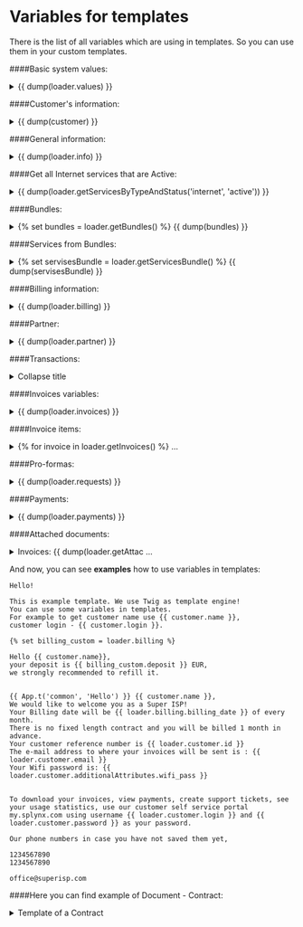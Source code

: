 Variables for templates
=======================

There is the list of all variables which are using in templates. So you can use them in your custom templates.

####Basic system values:
<details>
<summary>{{ dump(loader.values) }}</summary>
<p markdown="1">

##### result will be array of company fields:
      
     object(models\common\finance\TemplateValues)#226 (30) {
     ["id"]=> string(2) "13"
     ["invoice_template_id"]=> string(1) "5"
     ["request_template_id"]=> string(2) "14"
     ["receipt_template_id"]=> string(2) "34"
     ["reminder_mail_template_id"]=> string(2) "15"
     ["reminder_sms_template_id"]=> string(2) "16"
     ["company_name"]=> string(33) "Private Company Internet Ltd."
     ["street_1"]=> string(47) "56, Adamause str."
     ["street_2"]=> string(0) ""
     ["zip"]=> string(6) "568749"
     ["city"]=> string(8) "Yamayka"
     ["country"]=> string(5) "Gonduras"
     ["email"]=> string(20) "office@privatecompany.com"
     ["phone"]=> string(14) "8 500 600 8526"
     ["company_id"]=> string(21) "K683621TP2398723321"
     ["company_vat"]=> string(0) ""
     ["vat_percent"]=> string(7) "20.0000"
     ["bank_account"]=> string(0) ""
     ["bank_name"]=> string(0) ""
     ["bank_id"]=> string(0) ""
     ["bank_address"]=> string(0) ""
     ["splynx_url"]=> string(44) "https://privatecompany/admin/login"
     ["partner_percent"]=> string(4) "0.00"
     ["deleted"]=> NULL
     ["_relations":"db\Record":private]=> array(0) { }
     ["connected_models":"db\Record":private]=> NULL
     ["_oldAttributes":protected]=> array(23) {
             some old attributes ...
             }
     ["_errors":"base\Model":private]=> NULL
     ["_additionalAttributes":protected]=> array(0) { }
     ["_isAdditionalAttributesLoaded":protected]=> bool(false)
     }
</p>
</details>

####Customer's information:
<details>
<summary>{{ dump(customer) }}</summary>
<p markdown="1">

##### result will be array of customer fields:
      
     array(38) {
     ["id"]=> string(1) "4"
     ["billing_type"]=> string(7) "prepaid"
     ["partner_id"]=> string(2) "13"
     ["location_id"]=> string(1) "3"
     ["added_by"]=> string(5) "admin"
     ["added_by_id"]=> string(1) "1"
     ["login"]=> string(11) "qwerty"
     ["category"]=> string(6) "person"
     ["password"]=> string(11) "ZaXsCdVfBg"
     ["name"]=> string(12) "Qwert Ytrewq"
     ["email"]=> string(19) "qwerty@gmail.com"
     ["phone"]=> string(10) "132456789"
     ["street_1"]=> string(57) "Long Island str., 526/4"
     ["zip_code"]=> string(0) "48567"
     ["city"]=> string(0) "Malibu"
     ["status"]=> string(6) "active"
     ["date_add"]=> string(10) "2016-05-21"
     ["last_online"]=> string(19) "2017-06-01 11:41:01"
     ["last_update"]=> string(19) "2017-05-01 14:10:50"
     ["internet_tariffs"]=> NULL
     ["voice_tariffs"]=> NULL
     ["custom_tariffs"]=> NULL
     ["services_internet_router_id"]=> NULL
     ["services_internet_sector_id"]=> NULL
     ["services_internet_login"]=> NULL
     ["services_internet_ipv4"]=> NULL
     ["services_internet_ipv4_route"]=> NULL
     ["services_internet_mac"]=> NULL
     ["services_voice_phone"]=> NULL
     ["services_voice_voice_device_id"]=> NULL
     ["services_internet_start_date"]=> NULL
     ["services_internet_end_date"]=> NULL
     ["services_voice_start_date"]=> NULL
     ["services_voice_end_date"]=> NULL
     ["services_custom_start_date"]=> NULL
     ["services_custom_end_date"]=> NULL
     ["deleted"]=> string(1) "0"
     ["additional_attributes"]=> array(10) {
             ["some_additional_field"]=> string(0) "some additional field"
             }
     }
</p>
</details>

####General information:
<details>
<summary>{{ dump(loader.info) }}</summary>
<p markdown="1">

##### result will be array of customer's information fields:
      
     object(models\common\customers\CustomerInfo)#226 (12) {
     ["customer_id"]=> string(1) "4"
     ["birthday"]=> string(0) ""
     ["passport"]=> string(0) ""
     ["company_id"]=> string(0) ""
     ["vat_id"]=> string(0) ""
     ["deleted"]=> NULL
     ["_relations":"db\Record":private]=> array(0) { }
     ["connected_models":"db\Record":private]=> NULL
     ["_oldAttributes":protected]=> array(5) {
             some old attributes ...
             }
     ["_errors":"base\Model":private]=> NULL
     ["_additionalAttributes":protected]=> array(0) { }
     ["_isAdditionalAttributesLoaded":protected]=> bool(false)
     }
</p>
</details>

####Get all Internet services that are Active:
<details>
<summary>{{ dump(loader.getServicesByTypeAndStatus('internet', 'active')) }}</summary>
<p markdown="1">

##### result will be array of service fields:
      
     array(1) {
     [0]=> object(models\common\customers\ServicesInternet)#235 (47) {
     ["type"]=> string(8) "internet"
     ["router_id"]=> string(1) "0"
     ["login"]=> string(11) "qwerty_login"
     ["password"]=> string(11) "qwert_pass"
     ["sector_id"]=> string(1) "0"
     ["taking_ipv4"]=> string(1) "0"
     ["ipv4"]=> string(0) ""
     ["ipv4_pool_id"]=> string(1) "0"
     ["taking_ipv6"]=> string(1) "0"
     ["ipv6"]=> string(0) ""
     ["ipv6_pool_id"]=> string(1) "0"
     ["mac"]=> string(0) ""
     ["port_id"]=> string(1) "0"
     ["ipv4_route"]=> string(0) ""
     ["ipv6_route"]=> string(0) ""
     ["update_online_tariff":"models\common\customers\ServicesInternet":private]=> bool(false)
     ["_is_password_changed":"models\common\customers\ServicesInternet":private]=> bool(false)
     ["parent_id"]=> string(1) "0"
     ["customer_id"]=> string(1) "4"
     ["tariff_id"]=> string(3) "206"
     ["description"]=> string(9) "Internet tariff - 30Mb"
     ["quantity"]=> string(1) "1"
     ["unit"]=> string(0) ""
     ["unit_price"]=> string(9) "100"
     ["start_date"]=> string(10) "2017-01-16"
     ["end_date"]=> string(10) "0000-00-00"
     ["discount"]=> string(1) "0"
     ["discount_percent"]=> string(4) "0.00"
     ["discount_start_date"]=> string(10) "0000-00-00"
     ["discount_end_date"]=> string(10) "0000-00-00"
     ["discount_text"]=> string(0) ""
     ["status"]=> string(6) "active"
     ["status_new"]=> string(0) ""
     ["old_tariff_id"]=> NULL
     ["planned_date"]=> NULL
     ["validate_login"]=> bool(true)
     ["skip_some_validations"]=> bool(false)
     ["id"]=> string(4) "83"
     ["ips_to_remove":"db\ActiveTable":private]=> array(0) { } ["relatedItems":protected]=> array(0) { }
     ["deleted"]=> string(1) "0"
     ["_relations":"db\Record":private]=> array(0) { }
     ["connected_models":"db\Record":private]=> NULL
     ["_oldAttributes":protected]=> array(32) {
             some old attributes ...
             }
     }
</p>
</details>

####Bundles:
<details>
<summary>{% set bundles = loader.getBundles() %} {{ dump(bundles) }}</summary>
<p markdown="1">

##### result will be array of all Bundles fields:
      
      
     array(2) {
      [1]=> object(models\admin\tariffs\Bundle)#117 (34) {
         ["id"]=> string(1) "1"
         ["title"]=>  string(3) "New"
         ["service_description"]=>  string(4) "New1"
         ["price"]=> string(7) "10.0000"
         ["customers"]=> NULL
         ["services"]=> NULL
          ["with_vat"]=> string(1) "1"
          ["vat_percent"]=> string(6) "0.0000"
          ["partner_ids"]=> array(3) {
              [0]=> string(1) "1"
             [1]=> string(1) "2"
              [2]=> string(1) "3"
          }
          ["activation_fee"]=> string(6) "0.0000"
          ["get_activation_fee_when"]=> string(21) "first_service_billing"
          ["issue_invoice_while_service_creation"]=> string(1) "0"
          ["contract_duration"]=> string(1) "0"
          ["automatic_renewal"]=> string(1) "0"
          ["auto_reactivate"]=> string(1) "0"
          ["prior_cancellation_fee"]=> string(6) "0.0000"
          ["change_to_other_bundle_fee"]=> string(6) "0.0000"
          ["discount_period"]=> string(1) "0"
          ["discount_percent"]=> string(6) "0.0000"
          ["internet_tariffs"]=> array(1) {
              [0]=> string(1) "2"
         }
         ["voice_tariffs"]=> array(0) {
         }
         ["custom_tariffs"]=> array(0) {
         }
         ["_recalculateBlockingDate":"models\admin\tariffs\Bundle":private]=> bool(false)
         ["_ips_to_remove":"db\ActiveTable":private]=> array(0) {
         }
         ["_disableRequiredRuleForAdditionalAttribute":"db\ActiveTable":private]=> bool(false)
         ["deleted"]=> string(1) "0"
         ["_changedAttributes":"db\Record":private]=> NULL
         ["_relations":"db\Record":private]=> array(0) {
         }
         ["_connected_models":"db\Record":private]=> NULL
         ["relatedItems":protected]=> array(0) {
         }
     ...
         }
      [2]=> object(models\admin\tariffs\Bundle)#119 (34) {
      ["id"]=> string(1) "2"
      ["title"]=> string(20) "Bundle with discount"
      ["service_description"]=> string(20) "Bundle with discount"
      ["price"]=> string(8) "100.0000"
      ["customers"]=> NULL
      ["services"]=> NULL
      ["with_vat"]=> string(1) "1"
      ["vat_percent"]=> string(6) "0.0000"
      ["partner_ids"]=> array(2) {
         [0]=> string(1) "1"
      [  1]=> string(1) "2"
      }
      ["activation_fee"]=> string(6) "0.0000"
      ["get_activation_fee_when"]=> string(21) "first_service_billing"
      ["issue_invoice_while_service_creation"]=> string(1) "0"
      ["contract_duration"]=> string(2) "12"
      ["automatic_renewal"]=> string(1) "1"
      ["auto_reactivate"]=>  string(1) "0"
      ["prior_cancellation_fee"]=> string(6) "0.0000"
      ["change_to_other_bundle_fee"]=> string(6) "0.0000"
      ["discount_period"]=> string(2) "12"
      ["discount_percent"]=> string(7) "20.0000"
      ["internet_tariffs"]=> array(1) {
         [0]=> string(1) "9"
      }
      ["voice_tariffs"]=> array(0) {
      }
      ["custom_tariffs"]=> array(0) {
      }
      ...
     }
</p>
</details>

####Services from Bundles:
<details>
<summary>{% set servisesBundle = loader.getServicesBundle() %} {{ dump(servisesBundle) }}</summary>
<p markdown="1">

##### result will be array of the Bundle and all Services fields:
      
     array(1) {
      [4]=> object(models\common\customers\services\ServicesBundle)#407 (35) {
      ["parent_id"]=> string(1) "0"
      ["customer_id"]=> string(4) "5001"
      ["bundle_id"]=> string(1) "1"
      ["description"]=> string(4) "New1"
      ["unit_price"]=> string(7) "10.0000"
      ["start_date"]=> string(10) "2018-10-22"
      ["end_date"]=> string(10) "2019-01-21"
      ["automatic_renewal"]=> string(1) "0"
      ["activation_fee_transaction_id"]=> string(1) "0"
      ["prior_cancellation_fee_transaction_id"]=> string(1) "0"
      ["discount"]=> string(1) "0"
      ["discount_percent"]=> string(4) "0.00"
      ["discount_start_date"]=> string(10) "2018-10-22"
      ["discount_end_date"]=> string(10) "0000-00-00"
      ["discount_text"]=> string(0) ""
      ["status"]=> string(6) "active"
      ["period"]=> string(2) "-1"
      ["type"]=> string(6) "bundle"
      ["services_internet"]=> array(1) {
         [130]=> object(models\common\customers\ServicesInternet)#415 (51) {
         ["type"]=> string(8) "internet"
         ["router_id"]=> string(1) "0"
         ["login"]=> string(11) "00500123456"
         ["password"]=> string(0) ""
         ["sector_id"]=> string(1) "0"
         ["taking_ipv4"]=> string(1) "0"
         ["ipv4"]=> string(0) ""
         ["ipv4_pool_id"]=> string(1) "0"
         ["taking_ipv6"]=> string(1) "0"
         ["ipv6"]=> string(0) ""
         ["ipv6_pool_id"]=> string(1) "0"
         ["mac"]=> string(0) ""
         ["port_id"]=> string(0) ""
         ["ipv4_route"]=> string(0) ""
         ["ipv6_route"]=> string(0) ""
      }
     ....
     }
</p>
</details>

####Billing information:
<details>
<summary>{{ dump(loader.billing) }}</summary>
<p markdown="1">

##### result will be array of billing fields:
      
     object(models\common\customers\CustomerBilling)#226 (36) {
     ["customer_id"]=> string(1) "4"
     ["enabled"]=> string(1) "1"
     ["type"]=> string(1) "1"
     ["deposit"]=> string(8) "758.0000"
     ["billing_date"]=> string(1) "1"
     ["billing_due"]=> string(2) "15"
     ["grace_period"]=> string(2) "10"
     ["make_invoices"]=> string(1) "1"
     ["auto_pay_invoices_from_deposit"]=> string(0) ""
     ["payment_method"]=> string(1) "1"
     ["min_balance"]=> string(6) "0.0000"
     ["request_auto_enable"]=> string(0) ""
     ["request_auto_day"]=> string(1) "1"
     ["request_auto_period"]=> string(1) "0"
     ["reminder_enable"]=> string(1) "1"
     ["reminder_day_1"]=> string(1) "2"
     ["reminder_day_2"]=> string(1) "8"
     ["reminder_day_3"]=> string(2) "20"
     ["reminder_payment"]=> string(0) ""
     ["reminder_payment_value"]=> string(6) "0.0000"
     ["reminder_payment_comment"]=> string(0) ""
     ["reminder_type"]=> string(1) "0"
     ["billing_person"]=> string(0) ""
     ["billing_street_1"]=> string(0) ""
     ["billing_zip_code"]=> string(0) ""
     ["billing_city"]=> string(0) ""
     ["request_auto_type"]=> string(1) "1"
     ["request_auto_next"]=> string(10) "0000-00-00"
     ["partner_id"]=> NULL ["deleted"]=> string(1) "0"
     ["_relations":"db\Record":private]=> array(0) { }
     ["connected_models":"db\Record":private]=> NULL
     ["_oldAttributes":protected]=> array(29) {
             some old attributes ...
             }
     ["_errors":"base\Model":private]=> NULL
     ["_additionalAttributes":protected]=> array(0) { }
     ["_isAdditionalAttributesLoaded":protected]=> bool(false)
     }
</p>
</details>

####Partner:
<details>
<summary>{{ dump(loader.partner) }}</summary>
<p markdown="1">

##### result will be array of partner fields:
      
     object(models\admin\administration\Partners)#226 (11) {
     ["id"]=> string(2) "13"
     ["name"]=> string(14) "Partner West"
     ["ips_to_remove":"db\ActiveTable":private]=> array(0) { }
     ["relatedItems":protected]=> array(0) { }
     ["deleted"]=> string(1) "0"
     ["_relations":"db\Record":private]=> array(0) { }
     ["connected_models":"db\Record":private]=> NULL
     ["_oldAttributes":protected]=> array(3) {
             ["id"]=> string(2) "13"
             ["name"]=> string(14) "Partner West"
             ["deleted"]=> string(1) "0"
             }
     ["_errors":"base\Model":private]=> NULL
     ["_additionalAttributes":protected]=> array(1) {
             ["code"]=> string(4) "EUR"
             }
     ["_isAdditionalAttributesLoaded":protected]=> bool(true) }
</p>
</details>

####Transactions:
<details>
<summary>Collapse title</summary>
<p markdown="1">

##### result will be array of transactions fields:
      
     array(3) {
     [158]=> object(models\common\finance\Transactions)#226 (32) {
             ["id"]=> string(4) "158"
             ["customer_id"]=> string(1) "4"
             ["type"]=> string(6) "credit"
             ["quantity"]=> string(1) "1"
             ["unit"]=> string(0) ""
             ["price"]=> string(9) "1033.8500"
             ["tax_percent"]=> string(6) "0.0000"
             ["total"]=> string(9) "1033.8500"
             ["date"]=> string(10) "2017-05-11"
             ["category"]=> string(1) "3"
             ["description"]=> string(11) "Credit Card"
             ["period_from"]=> string(10) "0000-00-00"
             ["period_to"]=> string(10) "0000-00-00"
             ["service_id"]=> string(1) "0"
             ["payment_id"]=> string(3) "366"
             ["invoice_id"]=> string(1) "0"
             ["invoiced_by_id"]=> string(1) "0"
             ["comment"]=> string(15) "Pay by Credit Card"
             ["to_invoice"]=> string(1) "0"
             ["service_type"]=> string(8) "internet"
             ["source"]=> string(6) "manual"
             ["balance"]=> NULL
             ["total_with_tax"]=> NULL
             ["ips_to_remove":"db\ActiveTable":private]=> array(0) { }
             ["relatedItems":protected]=> array(0) { }
             ["deleted"]=> string(1) "0"
             ["_relations":"db\Record":private]=> array(0) { }
             ["connected_models":"db\Record":private]=> NULL
             ["_oldAttributes":protected]=> array(22) { [
                     some old attributes ...
                     }
             ["_errors":"base\Model":private]=> NULL     
             ["_additionalAttributes":protected]=> array(0) { }
             ["_isAdditionalAttributesLoaded":protected]=> bool(false)
             }
     [681]=> object(models\common\finance\Transactions)#224 (32) {
             The same attributes
             }
     [985]=> object(models\common\finance\Transactions)#223 (32) {
             The same attributes
             }
</p>
</details>

####Invoices variables:
<details>
<summary>{{ dump(loader.invoices) }}</summary>
<p markdown="1">

##### result will be array of invoices variables fields:
      
     array(1) { [685]=> object(models\common\finance\Invoices)#226 (29) {
     ["id"]=> string(4) "685"
     ["customer_id"]=> string(1) "4"
     ["date_created"]=> string(10) "2017-05-31"
     ["real_create_datetime"]=> string(19) "2017-06-01 00:00:13"
     ["date_updated"]=> string(10) "2017-06-01"
     ["date_payment"]=> string(10) "2017-05-31"
     ["date_till"]=> string(10) "2017-06-15"
     ["use_transactions"]=> string(1) "1"
     ["note"]=> string(0) ""
     ["memo"]=> string(0) ""
     ["number"]=> string(12) "201713000183"
     ["total"]=> string(8) "533.6000"
     ["payment_id"]=> string(1) "0"
     ["payd_from_deposit"]=> string(1) "1"
     ["status"]=> string(4) "paid"
     ["mark"]=> NULL
     ["recalculated"]=> bool(false)
     ["noCache"]=> bool(false)
     ["is_sent"]=> string(1) "0"
     ["disable_cache"]=> NULL
     ["ips_to_remove":"db\ActiveTable":private]=> array(0) { }
     ["relatedItems":protected]=> array(0) { }
     ["deleted"]=> string(1) "0"
     ["_relations":"db\Record":private]=> array(0) { }
     ["connected_models":"db\Record":private]=> NULL
     ["_oldAttributes":protected]=> array(17) {
             some old attributes ...
             }
     }
</p>
</details>

####Invoice items:
<details>
<summary>{% for invoice in loader.getInvoices() %} ...</summary>
<p markdown="1">

##### {% for invoice in loader.getInvoices() %}
     Invoice {{ invoice.number}} items:
     {{ dump(invoice.items) }}
     {% endfor %}
     {{ dump(loader.invoices) }}
      
      
      
     result will be array of tariff field and invoices fields:
      
     Invoice 201713000183 items:
     array(1) {
     [0]=> array(12) {
             ["id"]=> string(4) "948"
             ["invoice_id"]=> string(4) "684"
             ["pos"]=> string(1) "0"
             ["description"]=> string(9) "Internet tariff - 30Mb"
             ["quantity"]=> string(1) "1"
             ["unit"]=> string(0) ""
             ["price"]=> string(8) "464.0000"    
             ["tax"]=> string(7) "15.0000"
             ["period_from"]=> string(10) "2017-05-14"
             ["period_to"]=> string(10) "2017-05-31"
             ["transaction_id"]=> string(4) "984"
             ["deleted"]=> string(1) "0"
             }
     }
     array(1) {
     [948]=> object(models\common\finance\Invoices)#280 (29) {
             ["id"]=> string(4) "948"
             ["customer_id"]=> string(1) "4"
             ["date_created"]=> string(10) "2017-05-31"
             ["real_create_datetime"]=> string(19) "2017-06-01 00:00:13"
             ["date_updated"]=> string(10) "2017-06-01"
             ["date_payment"]=> string(10) "2017-05-31"
             ["date_till"]=> string(10) "2017-06-15"
             ["use_transactions"]=> string(1) "1"
             ["note"]=> string(0) ""
             ["memo"]=> string(0) ""
             ["number"]=> string(12) "201713000183"
             ["total"]=> string(8) "533.6000"
             ["payment_id"]=> string(1) "0"
             ["payd_from_deposit"]=> string(1) "1"
             ["status"]=> string(4) "paid"
             ["mark"]=> NULL
             ["recalculated"]=> bool(false)
             ["noCache"]=> bool(false)
             ["is_sent"]=> string(1) "0"
             ["disable_cache"]=> NULL
             ["ips_to_remove":"db\ActiveTable":private]=> array(0) { }
             ["relatedItems":protected]=> array(0) { }
             ["deleted"]=> string(1) "0"
             ["_relations":"db\Record":private]=> array(0) { }
             ["connected_models":"db\Record":private]=> NULL
             ["_oldAttributes":protected]=> array(17) {
                     some old attributes ...
                     }
             }
     }
</p>
</details>

####Pro-formas:
<details>
<summary>{{ dump(loader.requests) }}</summary>
<p markdown="1">

##### result will be array of pro-forma fields:
      
     array(1) {
     [2]=> object(models\common\finance\Requests)#226 (23) {
             ["id"]=> string(1) "2"
             ["customer_id"]=> string(1) "4"
             ["date_created"]=> string(10) "2017-06-07"
             ["real_create_datetime"]=> string(19) "2017-06-07 14:56:25"
             ["date_updated"]=> string(10) "2017-06-07"
             ["date_payment"]=> string(10) "0000-00-00"
             ["date_till"]=> string(10) "2017-06-22"
             ["number"]=> string(10) "2017000002"
             ["total"]=> string(8) "180.0000"    
             ["payment_id"]=> string(1) "0"
             ["status"]=> string(8) "not_paid"
             ["is_sent"]=> string(1) "0"
             ["note"]=> string(4) "Note"
             ["memo"]=> string(4) "Memo"
             ["ips_to_remove":"db\ActiveTable":private]=> array(0) { }
             ["relatedItems":protected]=> array(0) { }
             ["deleted"]=> string(1) "0"
             ["_relations":"db\Record":private]=> array(0) { }   
             ["connected_models":"db\Record":private]=> NULL
             ["_oldAttributes":protected]=> array(15) {
                     some old attributes ...
                     }
             ["_errors":"base\Model":private]=> NULL
             ["_additionalAttributes":protected]=> array(0) { }
             ["_isAdditionalAttributesLoaded":protected]=> bool(false)
             }
     }
</p>
</details>

####Payments:
<details>
<summary>{{ dump(loader.payments) }}</summary>
<p markdown="1">

##### result will be array of payment fields:
      
     array(1) {
     [366]=> object(models\common\finance\Payments)#226 (28) {
             ["id"]=> string(3) "366"
             ["customer_id"]=> string(1) "4"
             ["invoice_id"]=> string(1) "0"
             ["request_id"]=> string(1) "0"
             ["transaction_id"]=> string(4) "2400"
             ["payment_type"]=> string(2) "10"
             ["receipt_number"]=> string(13) "2017-10-00011"
             ["date"]=> string(10) "2017-05-13"
             ["real_create_datetime"]=> string(19) "2017-05-13 09:19:02"
             ["amount"]=> string(9) "1033.8500"
             ["comment"]=> string(15) "Pay by Bank Transfer"
             ["is_sent"]=> string(1) "1"
             ["field_1"]=> string(0) ""
             ["field_2"]=> string(10) "UNIC00032"
             ["field_3"]=> string(10) "UNIC00032"
             ["field_4"]=> string(13) "Payment: null"
             ["field_5"]=> string(19) "Bank Statement: 23"
             ["note"]=> string(0) ""
             ["memo"]=> string(0) ""
             ["ips_to_remove":"db\ActiveTable":private]=> array(0) { }
             ["relatedItems":protected]=> array(0) { }
             ["deleted"]=> string(1) "0"
             ["_relations":"db\Record":private]=> array(0) { }
             ["connected_models":"db\Record":private]=> NULL
             ["_oldAttributes":protected]=> array(20) {
                     some old attributes ...
                     }
             ["_errors":"base\Model":private]=> NULL
             ["_additionalAttributes":protected]=> array(0) { }
             ["_isAdditionalAttributesLoaded":protected]=> bool(false)
             }
     }
</p>
</details>

####Attached documents:
<details>
<summary>Invoices: {{ dump(loader.getAttac ...</summary>
<p markdown="1">

##### Invoices:
     {{ dump(loader.getAttachedInvoices) }}
     Pro-formas:
     {{ dump(loader.getAttachedRequests) }}
     Payment receipts:
     {{ dump(loader.getAttachedReceipts) }}
      
      
      
      
     result will be array of attached documents fields:
      
     array(1) {
      
     }
</p>
</details>




And now, you can see **examples** how to use variables in templates:
```
Hello!
 
This is example template. We use Twig as template engine!
You can use some variables in templates.
For example to get customer name use {{ customer.name }},
customer login - {{ customer.login }}.
```

```
{% set billing_custom = loader.billing %}
 
Hello {{ customer.name}},
your deposit is {{ billing_custom.deposit }} EUR,
we strongly recommended to refill it.
```

```

{{ App.t('common', 'Hello') }} {{ customer.name }},
We would like to welcome you as a Super ISP!
Your Billing date will be {{ loader.billing.billing_date }} of every month.
There is no fixed length contract and you will be billed 1 month in advance.
Your customer reference number is {{ loader.customer.id }}
The e-mail address to where your invoices will be sent is : {{ loader.customer.email }}
Your Wifi password is: {{ loader.customer.additionalAttributes.wifi_pass }}
 
 
To download your invoices, view payments, create support tickets, see your usage statistics, use our customer self service portal my.splynx.com using username {{ loader.customer.login }} and {{ loader.customer.password }} as your password.
 
Our phone numbers in case you have not saved them yet,
 
1234567890
1234567890
 
office@superisp.com
```



####Here you can find example of Document - Contract:
<details>
<summary>Template of a Contract</summary>
<div markdown="1">

```bash     
     <!DOCTYPE html>
     <html lang="en">
     <head>
     <meta charset="UTF-8">
     <title></title>
     <style>
     td, th, tr {
     border: 1px solid black;
     word-wrap: break-word;
     }
     
     table {
     border-collapse: collapse;
     table-layout: fixed;
     font-family: Arial, Verdana, sans-serif;
     font-size: 10px;
     }
     
     .fs {
     font-family: Arial, Verdana, sans-serif;
     font-size: 10px;
     }
     
     body {
     margin: 10px;
     padding: 10px;
     }
     </style>
     </head>
     <body>
     <div style="text-align: center" class="fs"><h4>SUBSCRIBER CONTRACT AGREEMENT No. {{ customer.id }} </h4>
     entered into between 
     </div>
     <br>
     <div>
     <table style="width:100%">
     <tr>
     <td bgcolor="#e0e0e0" style="width: 15%"><b>Company Name:</b></td>
     <td colspan="3">BEST ISP</td>
     </tr>
     <tr>
     <td bgcolor="#e0e0e0"><b>VAT id:</b></td>
     <td colspan="3">123455667</td>
     </tr>
     <tr>
     <td bgcolor="#e0e0e0"><b>Address</b></td>
     <td colspan="3">5 Main Street, Gotham city, 12345</td>
     </tr>
     <tr>
     <td bgcolor="#e0e0e0"><b>Phone number:</b></td>
     <td colspan="3">123456788</td>
     </tr>
     <tr>
     <td bgcolor="#e0e0e0"><b>Email</b></td>
     <td colspan="3">office@bestisp.com</td>
     </tr>
     <tr>
     <td bgcolor="#e0e0e0"><b>Date</b></td>
     <td style="width: 30%">{{ "now"|date("m/d/Y") }}</td>
     <td bgcolor="#e0e0e0" style="width: 10%"><b>Place</b></td>
     <td>Gotham city</td>
     </tr>
     <tr>
     <td bgcolor="#e0e0e0"><b>Signature</b><br>Employee of BEST ISP</td>
     <td colspan="3"></td>
     </tr>
     </table>
     </div>
     <br>
     <div style="text-align: center">(<b>"SERVICE PROVIDER"</b>) and
     </div>
     <br>
     <div>
     <table style="width:100%">
     <tr>
     <td bgcolor="#e0e0e0" style="width: 15%"><b>Name and Surname /<br>Company name</b></td>
     <td colspan="3">{{ customer.name }}</td>
     </tr>
     <tr>
     <td bgcolor="#e0e0e0"><b>Connection Address</b></td>
     <td colspan="3"> {{ loader.customer.street_1 }}{% if loader.customer.additionalAttributes.street_2 is not empty %}, {{ loader.customer.additionalAttributes.street_2 }}{% endif %}, {{ customer.city}}{% if loader.customer.zip_code is not empty %}, {{ loader.customer.zip_code }}{% endif %}</td>
     </tr>
     
     <tr>
     <td bgcolor="#e0e0e0"><b>Email</b><br>Invoices and receipts will be sent to this address</td>
     <td colspan="3">{{ loader.customer.email }}</td>
     </tr>
     <tr>
     <td bgcolor="#e0e0e0"><b>Phone</b></td>
     <td colspan="3">{{ loader.customer.phone }}</td>
     </tr>
     {% if loader.customer.additionalAttributes.contact_2 is not empty %}
     <tr>
     <td bgcolor="#e0e0e0"><b>Authorized person:</b></td>
     <td colspan="3">{{ loader.customer.additionalAttributes.contact_2 }}</td>
     </tr>
     {% endif %}
     {% if loader.customer.additionalAttributes.phone_2 is not empty %}
     <tr>
     <td bgcolor="#e0e0e0"><b>Authorized person's phone</b></td>
     <td colspan="3">{{ loader.customer.additionalAttributes.phone_2 }}</td>
     </tr>
     {% endif %}
     {% if loader.customer.additionalAttributes.contact_3 is not empty %}
     <tr>
     <td bgcolor="#e0e0e0"><b>Second Authorized person:</b></td>
     <td colspan="3">{{ loader.customer.additionalAttributes.contact_3 }}</td>
     </tr>
     {% endif %}
     {% if loader.customer.additionalAttributes.phone_3 is not empty %}
     <tr>
     <td bgcolor="#e0e0e0"><b>Second uthorized person's phone:</b></td>
     <td colspan="3">{{ loader.customer.additionalAttributes.phone_3 }}</td>
     </tr>
     {% endif %}
     <tr>
     <td bgcolor="#e0e0e0"><b>Date</b></td>
     <td style="width: 30%">{{ "now"|date("m/d/Y") }}</td>
     <td bgcolor="#e0e0e0" style="width: 10%"><b>Place</b></td>
     <td>Gorey</td>
     </tr>
     <tr>
     <td bgcolor="#e0e0e0"><b>WiFi Password</b></td>
     <td colspan="3">{{ loader.customer.additionalAttributes.wifi_pass }}</td>
     </tr>
     <tr>
     <td bgcolor="#e0e0e0"><b>Login to my BEST ISP</b></td>
     <td style="width: 30%">{{loader.customer.login}}</td>
     <td bgcolor="#e0e0e0" style="width: 10%"><b>Password to my BEST ISP</b></td>
     <td> {{loader.customer.password}}</td>
     </tr>
     <tr>
     <td bgcolor="#e0e0e0"><b>Signature</b><br>Who warrants he/she is duly authorized hereto</td>
     <td colspan="3"></td>
     </tr>
     </table>
     </div>
     <br>
     <div style="text-align: center" class="fs">(<b>"SUBSCRIBER"</b>)<br>
     (together the <b>"Parties"</b>. A reference to <b>"Party"</b> shall be a reference to one of them as so determined
     by the context.)<br>For the period and services selected below
     </div>
     
     
     
     <div class="fs">
     <h4><b><br>
     {% set active_services = loader.getServicesByTypeAndStatus('internet', 'active') %}
     {% for active in active_services %}
     Service: {{ active.type }}<br>
     Tarriff: {{ active.description }}<br>
     Monthly price: {{ active.unit_price }}<br>
     Service start date: {{ active.start_date }}<br>
     {% endfor %}
     {% set active_voice = loader.getServicesByTypeAndStatus('voice', 'active') %}
     {% for voice in active_voice %}
     {% if voice is not empty %} 
     Service: {{ voice.type }}<br>
     Tarriff: {{ voice.description }}<br>
     Monthly price: {{ voice.unit_price }}<br>
     Service start date: {{ voice.start_date }}<br>
     {% endif %}
     {% endfor %}
     Contract Term: {{ loader.customer.additionalAttributes.contract_term }}
     </h4></b>
     </div>
     <div style="position: fixed; bottom: 0; width: 100%;" class="fs">
     <div style="text-align: right"></div>
     <hr style="width: 100%"/>
     <div>BEST ISP BROADBAND SERVICE AGREEMENT</div>
     <div style="text-align: right">Page 1 of 8</div>
     </div>
     <div style="page-break-before: always;"></div>
     
     <div style="text-align: justify"><h4>TERMS AND CONDITIONS FOR â€˜BEST FIBREâ€™ SERVICES</h4>
     This Subscriber Agreement (â€œAgreementâ€) is made by and between Subscriber and JS BEST ISP Limited. (â€œBEST ISPâ€), forÂ the provision and use of â€˜BRDY Fibreâ€™ Internet access (the â€œServiceâ€). 
     Now therefore, in consideration of theÂ mutual promises and covenants herein contained, the adequacy of which is hereby acknowledged, and intendingÂ to be legally bound, Subscriber and BEST ISP hereby agree as follows:
     <h4>1. AGREEMENT.</h4>Subscriber agrees to be bound by this Agreement and to use the Service in compliance with the terms of thisÂ Agreement and with BEST ISPâ€™s Acceptable Usage Policy and any modifications made to same from time to time.
     <h4>2. THE SUBSCRIBER.</h4>The Subscriber is at least 18 years of age, is legally able to enter into contracts and is responsible for this SubscriberÂ account. The Subscriber shall pay all fees, taxes, charges and other expenses incurred in connection with theÂ account.
     <h4>3. SUBSCRIBER ACKNOWLEDGEMENTS REGARDING THE SERVICE.</h4>
     (a)Â The Service consists of a VDSL internet connection over a copper phone line. While BEST ISP will undertake allÂ reasonable commercial efforts to deliver the stated service the Subscriber acknowledges that service speed canÂ vary depending on distance, Internet traffic and other factors beyond the control of BEST ISP. The Service mayÂ contain material that is unsuitable for minors and The Subscriber acknowledges that BEST ISP does not and cannotÂ filter the content.
     <br>
     (b)Â The Subscriber acknowledges that in order to provide the Service, BEST ISP has contracted with communicationsÂ and network operators for internet access. The Subscriber further acknowledges that BEST ISP will only provideÂ uninterruptible continuous Service to The Subscriber pursuant to this Agreement to the extent which BEST ISP receivesÂ such service from linked communications and network operators.
     <br>
     (c) The Â Subscriber acknowledges and agrees that from time to time BEST ISP may be required to temporarily suspendÂ the Service to subscriber to verify compliance with applicable licenses, authorizations, and compliance with theÂ technical and operating parameters of the network. Under such circumstances BEST ISP will use all reasonableÂ efforts to minimize disruption to the Service including making reasonable efforts that any such suspension takeÂ place out of normal business hours.
     <br>
     (d)Â The Subscriber accepts that BEST ISP may change or withdraw any element of the Service from time to time andÂ will use all reasonable efforts to notify Subscriber of any necessary change in the Services. 
     <br>
     (e) The SubscriberÂ acknowledges that the Service is an â€œalways openâ€ connection to the internet while the equipment is powered onÂ and that it is Subscriberâ€™s SOLE RESPONSIBILITY to install, configure and maintain suitable security measuresÂ to protect The Subscriberâ€™s computer and equipment from unauthorised or malicious access from the internet. AnyÂ advice or equipment provided by BEST ISP is provided â€˜as isâ€™ and BEST ISP accepts no responsibility or liability forÂ the security of Subscriberâ€™s systems.
     
     <div style="position: fixed; bottom: 0; width: 100%;" class="fs">
     <div style="text-align: right"></div>
     <hr style="width: 100%"/>
     <div>BEST ISP BROADBAND SERVICE AGREEMENT</div>
     <div style="text-align: right">Page 2 of 8</div>
     </div>
     <div style="page-break-before: always;"></div>
     <h4>4. EQUIPMENT.</h4>
     (a)Â From service activation BEST ISP will loan certain VDSL modem and associated equipment, hereafter termedÂ â€œEquipmentâ€, to The Subscriber to access the service. This Equipment at all times remains the sole property ofÂ BEST ISP and The Subscriber agrees to provide BEST ISP access and permission to recover said equipment on demandÂ without delay, obstruction or interference.
     <br>
     (b) The Â Subscriber agrees to use the Equipment in accordance with BEST ISPâ€™s instructions and to restrict access toÂ the Equipment to only those representatives and agents authorized by BEST ISP. The Subscriber agrees to takeÂ reasonable steps to protect the Equipment from damage, loss or theft.
     <br>
     (c)Â The Subscriber agrees to notify BEST ISP as soon as reasonably possible once he becomes aware of any damageÂ to the equipment or defect in the operation of the equipment by telephoning or emailing BEST ISP at the numbersÂ or addresses published from time to time, or office@bestisp.com
     <br>
     (d)Â On termination or cancellation of the Service Contract for any reason whatsoever, it is the responsibility of theÂ Subscriber to return by recorded mail in good condition and suitably packaged, the VDSL Modem and any otherÂ related equipment provided by BEST ISP. Failure to return equipment within 14 days of the serviceÂ termination/cancellation date will generate an automatic equipment fee of â‚¬99 including VAT which will beÂ deducted from The Subscribers account and The Subscriber hereby agrees to same.
     <br>
     <h4>5. TERM.</h4>
     (a)Â This Agreement is for an initial term of 6, 12 or 18 months, as defined by your price plan rules, and shallÂ automatically renew for subsequent month term, until terminated in accordance with this Agreement. After theÂ Initial Term, The Subscriber may terminate this Agreement upon thirty (30) days written notice to BEST ISP.
     <br>
     (b)Â Should The Subscriber terminate this agreement for any reason during the initial term, a cancellation fee equal toÂ the remainder of the contract term will become immediately due, and The Subscriber acknowledges and agrees toÂ pay such fee and return any equipment provided.
     <br>
     (c)Â The Subscriber may upgrade the service at any time to a higher service and accepts that a new contract appliesÂ from the date the upgrade is applied.
     <br>
     (d)Â BEST ISP may in its sole discretion terminate this Agreement at any time. In the event that BEST ISP terminatesÂ this Agreement for reasons other than breach of this Agreement by Subscriber, then BEST ISP shall endeavour toÂ the extent reasonably possible to provide 30 days notice to The Subscriber. The Subscriber is liable under this AgreementÂ for all fees and charges until such time as the Agreement has been terminated. THE SUBSCRIBER UNDERSTANDS THAT UNLESS WRITTEN NOTIFICATION IS RECEIVED BY BEST ISP AFTER THE INITIAL TERM, THEÂ SERVICE SHALL CONTINUE AND SUBSCRIBER WILL CONTINUE TO BE RESPONSIBLE FOR PAYMENTÂ OF APPLICABLE SERVICE FEES.
     <br>
     <div style="position: fixed; bottom: 0; width: 100%;" class="fs">
     <div style="text-align: right"></div>
     <hr style="width: 100%"/>
     <div>BEST ISP BROADBAND SERVICE AGREEMENT</div>
     <div style="text-align: right">Page 3 of 8</div>
     </div>
     <div style="page-break-before: always;"></div>
     <h4>6. TERMINATION.</h4><br>
     (a)Â If Subscriber is dissatisfied with the Service or any related terms, conditions, rules, policies, guidelines, orÂ practices, and if these issues cannot be resolved through BEST ISPâ€™s Customer Complaints procedure,Â The Subscriberâ€™s sole remedy is to discontinue using the Service, cancel the account, and pay any cancellation feesÂ that apply. To cancel the Service The Subscriber must send a written request for termination by email to BEST ISPÂ and same must be signed by an authorised representative of The Subscriber to arrive not less than 5 working daysÂ before the end of the current billing term. Should The Subscriber terminate this agreement during the initial term forÂ any reason other than a failure by BEST ISP to provide Internet Access service for a period in excess of 5 days, aÂ cancellation fee equal the remainder of the contract term will become immediately due, and The SubscriberÂ acknowledges and agrees to pay such fee.
     <br>
     (b)Â Upon cancellation or otherwise upon termination of this Agreement, related email and hosting services will beÂ terminated and all the Subscriber files stored on BEST ISP servers may be deleted. BEST ISP may terminate thisÂ Agreement, your password, your account, or your use of the Services for any reason, including, without limitation,Â if BEST ISP, in its sole discretion, believes you have violated the Agreements or if The Subscriber fails to pay anyÂ charges when due.
     <br>
     (c)Â Sections 11, 20, 21, and 22 of this Agreement shall survive termination of this Agreement.
     <br>
     (d)Â BEST ISP may terminate this agreement immediately if The Subscriber is subject to bankruptcy, insolvency,Â examinership, receivership, liquidation or any similar proceedings, or in BEST ISPâ€™s exclusive opinion is unable toÂ pay fees due to BEST ISP.
     <br>
     <h4>7. FEES AND PAYMENT</h4><br>
     (a)Â Subscriber shall pay a monthly service fee and all other applicable fees, charges, taxes, and other amountsÂ for the Service at the rates in effect for the current billing period. BEST ISP may increase or decrease the monthlyÂ service fee. BEST ISP will use all reasonable efforts to provide The Subscriber thirty (30) days or more notice of same.Â If such changes to the basic monthly service fee are to The Subscribers detriment (e.g. a price increase), The SubscriberÂ may terminate this agreement by giving thirty (30) days written notice, and The Subscriber will remain liable only forÂ any balance on the account.
     <br>
     (b)Â Payment is due in full by Credit Card or Direct Debit at the start of each billing month. All charges areÂ considered valid unless disputed in writing within thirty (30) days of the billing date. Adjustments will not be madeÂ for charges that are more than 30 days old. If any payment is more than 7 days overdue or is returned by theÂ bank unpaid, the Service may be suspended with immediate effect and remain suspended until the due amountsÂ are paid in full. The Subscriber is not relieved of the obligation to pay the monthly service fee while an account isÂ suspended. BEST ISP may at its sole discretion terminate the Service and this Agreement for any accounts whichÂ are 14 days or more overdue. A reactivation fee or deposit may be required before Service is reactivated afterÂ suspension or termination. Credit account balances shall not accrue interest. The Subscriber agrees to pay theÂ reasonable costs of any collection agency, solicitor or court used by BEST ISP to collect past due amounts or toÂ enforce this Agreement. Returned cheques or Direct Debits will incur a â‚¬5 administration fee.
     <br>
     (c)Â A â‚¬1.50 inclusive of VAT charge applies to all bills for non-Direct Debit customers.(d)Â Where a package is downgraded within contract, a â‚¬30 inclusive of VAT downgrade fee applies.
     <br>
     <div style="position: fixed; bottom: 0; width: 100%;" class="fs">
     <div style="text-align: right"></div>
     <hr style="width: 100%"/>
     <div>BEST ISP BROADBAND SERVICE AGREEMENT</div>
     <div style="text-align: right">Page 4 of 8</div>
     </div>
     <div style="page-break-before: always;"></div>
     <h4>8. SUBSCRIBER ACCOUNT.</h4><br>
     <br>(a)Â The Subscriber will receive a username, password, account reference, and various other account details.Â The Subscriber is solely responsible for use of the Service and for ensuring their information is kept confidential.Â The Subscriber must notify BEST ISP immediately upon discovering any unauthorized use of their account.
     <br>(b) The Â Subscriber acknowledges that usernames, passwords and IP addresses may change or be changed fromÂ time to time, and specifically that fixed IP addresses are not guaranteed except in the case of custom servicesÂ where this specifically comprises part of the service contract.
     <br>
     <h4>9. FAIR ACCESS POLICY.</h4><br> 
     To ensure equal Internet access for all subscribers, BEST ISP operates a fair access policy. Fair accessÂ establishes an equitable balance in Internet access across high speed Internet services for all subscribers. ToÂ ensure this equity, certain types of traffic such as email and browsing may be prioritized over other traffic.Â BEST ISP provides the Service on a â€œbest effortâ€ basis and does not guarantee upload or download speeds.Â 
     <br>
     <h4>10. CUSTOMER COMPLAINT POLICY.</h4><br>
     Should you be dissatisfied for any reason with the service provided by BEST ISP, a formal complaint process isÂ provided to ensure that your issue is addressed as quickly as possible and at the highest level necessary. This isÂ outlined as follows:
     <br>
     (a)Â GENERAL: If you have a general complaint regarding BEST ISP, email full details and your account referenceÂ us at office@bestisp.com. Issues registered in this way automatically enter BEST ISPâ€™s complaint trackingÂ systems, ensuring the most appropriate and quickest handling.
     <br>
     (b)Â BILLING: If you have a billing enquiry or complaint, please contact the Accounts Department via the numberÂ shown on your invoice/statement, or by email to office@bestisp.com.
     <br>
     (c)Â WRITTEN: If you would prefer to put your complaint in writing, we will respond to your letter by telephone andÂ will confirm any details in writing should you wish. Your letter should be addressed to: Best ISP, Main street Gotham city
     <br>
     (d)Â IDENTITY: If telephoning BEST ISP, each staff contact receiving your call will provide his or her name onÂ request. Record same for future reference or to revert later to the same person working on your query orÂ complaint.
     <br>
     (e)Â RESOLUTION: The staff member receiving your call will either resolve your complaint or transfer yourÂ complaint to a more appropriate person to endeavour to resolve your complaint to your satisfaction. WhereÂ possible, our staff will resolve your concern at the first point of contact.
     <br>
     (f)Â ESCALATION: If you are not satisfied with the resolution, or if you feel that you have not received a fairÂ hearing, your complaint can be escalated to a manager on your request. He or she will review yourÂ complaint and resolutions offered and discuss the complaint with you. 
     <br>
     <div style="position: fixed; bottom: 0; width: 100%;" class="fs">
     <div style="text-align: right"></div>
     <hr style="width: 100%"/>
     <div>BEST ISP BROADBAND SERVICE AGREEMENT</div>
     <div style="text-align: right">Page 5 of 8</div>
     </div>
     <div style="page-break-before: always;"></div>
     <h4>11. INSTALLATION.</h4>
     (a)Â The installation, use, inspection, maintenance, repair, and removal of the equipment may result in serviceÂ outage or potential damage to your computer. The Subscriber is solely responsible for backing up all existingÂ computer files and data. BEST ISP and its employees, agents, contractors, and representatives shall have noÂ liability whatsoever for any damage to or loss or destruction of any of your hardware, software, files, data, orÂ peripherals.
     <br>
     (b)Â BEST ISP will endeavour to provide the Service to all eligible applicants, subject to technical and commercialÂ feasibility. BEST ISP may in its sole discretion determine that it cannot or will not service a particular site orÂ subscriber, and reserves the right to cancel the installation process and refund any money that The Subscriber hasÂ paid. BEST ISP will notify you of its intent to cancel as soon as reasonably possible. It may take up to 90 or moreÂ days to determine if BEST ISP is able to provide service in certain locations. BEST ISP shall have no responsibilityÂ whatsoever for claims arising out of its failure or refusal to complete the installation or provide the Service.
     <h4>12. COPYRIGHTS AND LICENSES.</h4>
     The content on the Service is protected under applicable copyright law. Any copying, modification, distribution,Â publication or other use by The Subscriber, or by any user of The Subscriberâ€™s account, of any such content is prohibited,Â except as expressly permitted by the holder of the applicable copyrights.
     <h4>13. NO ENDORSEMENT.</h4><br>
     BEST ISP does not endorse or in any way vouch for the accuracy or completeness of any content made availableÂ through the Service. BEST ISP does not recommend that such content be relied on by The Subscriber withoutÂ appropriate verification.
     <h4>14. SUBSCRIBER CONDUCT.</h4>
     The Subscriber shall comply with all laws, rules, regulations and legal obligations related to the Service and with allÂ acceptable use policies and procedures established from time to time by BEST ISP. The Subscriber shall not use theÂ Service to conduct any business or activity or to solicit the performance of any activity which is prohibited by anyÂ law, rule, regulation or legal obligation. The Subscriber shall not intercept email in an unauthorized manner or engageÂ in â€œspammingâ€ or any similar conduct.
     <h4>15. THIRD PARTY ACCESS</h4>
     (a)TheÂ Subscriber shall not resell, share, lease, hire or otherwise permit access to the Service to any third party,Â including but not limited to the connection of any third party to the Service through use of direct cable connection,Â network connection, wireless networking, or any other means.
     <br>
     (b)Â BEST ISP reserve the right to suspend the Service pending investigation where it reasonably suspects theÂ above clause is breached by The Subscriber and reserves the right to terminate with immediate effect the Service andÂ this Agreement where such breach has taken place.
     <div style="position: fixed; bottom: 0; width: 100%;" class="fs">
     <div style="text-align: right"></div>
     <hr style="width: 100%"/>
     <div>BEST ISP BROADBAND SERVICE AGREEMENT</div>
     <div style="text-align: right">Page 6 of 8</div>
     </div>
     <div style="page-break-before: always;"></div>
     <h4>16. SERVICE MONITORING.</h4><br>
     BEST ISP has no obligation to monitor the Service, but may do so and disclose information regarding use of theÂ Services for any reason if BEST ISP, in its sole discretion, believes that it is reasonable to do so, including to:Â satisfy laws, regulations, or governmental or legal requests; operate the Service properly; or protect itself and itsÂ subscribers. BEST ISP may immediately remove your material or information from BEST ISP servers, in whole or inÂ part, which BEST ISP, in its sole and absolute discretion, determines to infringe anotherâ€™s property rights or toÂ violate BEST ISPâ€™s Acceptable Use Policy.
     <br>
     <h4>17. SUBSCRIBER EQUIPMENT.</h4><br>
     The Subscriber shall maintain and operate suitable and fully compatible terminal equipment and communicationÂ devices required to access the service. BEST ISP makes no representation or warranties, either express or implied,Â regarding such Subscriber equipment.
     <br>
     <h4>18. DISCLAIMER OF WARRANTIES.</h4><br>
     Access to the service is not guaranteed. The Service is distributed on an â€œas isâ€ and â€œas availableâ€ basis without warranties of any kind, either express or implied, including but not limited to warranties of title or impliedÂ warranties of merchantability or fitness for a particular purpose or otherwise.
     <br>
     <h4>19. LIMITATION OF LIABILITY.</h4><br>
     Neither BEST ISP nor any of its information or content providers, service providers, licensors, employees or agentsÂ shall be liable for any direct, indirect, incidental, special, punitive or consequential damages arising out of TheÂ Subscriberâ€™s use of the service or inability to use the service or any breach of any representation or warranty. InÂ any event, no such liability shall exceed the total amount actually paid by The Subscriber for services provided underÂ this agreement for the prior six month period.
     <br>
     <h4>20. INDEMNITY.</h4><br>
     The Subscriber assumes all risk and liability for any use of the Service. The Subscriber agrees to indemnify BEST ISPÂ against all claims, liability, damages, costs and expenses, including but not limited to reasonable legal fees,Â arising out of or related to Subscriberâ€™s use of the Service.
     <br>
     <div style="position: fixed; bottom: 0; width: 100%;" class="fs">
     <div style="text-align: right"></div>
     <hr style="width: 100%"/>
     <div>BEST ISP BROADBAND SERVICE AGREEMENT</div>
     <div style="text-align: right">Page 7 of 8</div>
     </div>
     <div style="page-break-before: always;"></div>
     <h4>21. THIRD PARTY BENEFICIARIES.</h4>
     The provisions of Sections 18, 19 and 20 are for the benefit of BEST ISP and its respective contractors, informationÂ or content providers, service providers, licensors, employees and agents; and each shall have the right to assertÂ and enforce such provisions directly on its own behalf.
     <h4>22. SUPPORT SERVICES.</h4>
     The Subscriber shall direct all enquiries and service related issues to BEST ISPâ€™s Customer Sales and Support contact points, as defined on its website from time to time or directly by email to office@bestisp.com.
     <h4>23. APPLICABLE LAWS.</h4>
     This Agreement shall be governed by the laws of the Republic of Ireland. Any cause of action of The Subscriber, or byÂ users of The Subscriberâ€™s account, with respect to the Service or this Agreement must be instituted within six (6)Â months after the claim or cause of action has arisen or be barred. It is acknowledged that this is a services contract and not a contract for the sale of goods.
     <h4>24. GENERAL.</h4>
     (a)This Agreement constitutes the entire agreement between the parties relating to the subject matter hereunder,Â and supersedes any and all oral and/or written statements, discussions, representations and agreements madeÂ by either party to the other, and may not be assigned without the express written consent of BEST ISP. NoÂ modification of this Agreement shall be binding on either party unless it is in writing and signed by both parties.Â Failure on the part of BEST ISP to enforce any provision of this Agreement shall not be construed as a generalÂ waiver or relinquishment of the right to enforce such provision. If any provision shall be held unenforceable, theÂ validity legality and enforceability of the remaining provisions shall in no way be affected thereby, and the intentÂ of the unenforceable provision enacted to the maximum enforceable extent.
     <br>
     (b)Â Publicity. BEST ISP may identify The Subscriber as a user of BEST ISPâ€™s services in reports, advertisements and otherÂ promotional literature or forms of publication. The Subscriber should advise BEST ISP in writing if it does not wish to beÂ identified.
     <br>
     (c)Â These Terms and Conditions may be modified by BEST ISP from time to time, the current and applicableÂ version always being available in electronic form from the relevant section of the BEST ISP website atÂ www.wi.ie. BEST ISP will make reasonable attempts by email or other communication, including but notÂ limited to national press, to inform The Subscriber when the Terms and Conditions of the Service are amended.Â Should any modification cause a reasonable deterioration in the level of the Service the Subscriber couldÂ reasonably expect, their sole remedy is to terminate service in writing within 30 days of such change. ShouldÂ The Subscriber continue to use the Service 30 days following date of notice of an amendment made to the Terms andÂ Conditions the Subscriber is deemed to have accepted the amended terms.
     <br>
     (d)Â Headings for Convenience. All headings preceding paragraphs and subparagraphs have been inserted forÂ convenience of reference only, and shall not be relied upon in determining the meaning of the rights andÂ obligations of BEST ISP or Subscriber.
     </div>
     <div style="position: fixed; bottom: 0; width: 100%;" class="fs">
     <div style="text-align: right"></div>
     <hr style="width: 100%"/>
     <div>BEST ISP BROADBAND SERVICE AGREEMENT</div>
     <div style="text-align: right">Page 8 of 8</div>
     </div>
     </body>
     </html>
     ```
</div>
</details>
